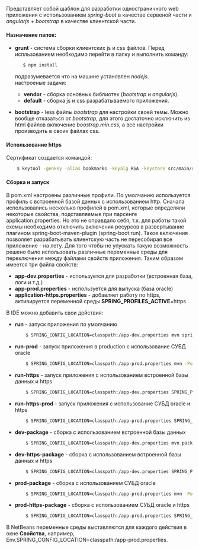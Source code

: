Представляет собой шаблон для разработки одностраничного web приложения
с использованием *spring-boot* в качестве сервеной части и *angularjs* + *bootstrap* 
в качестве клиентской части.

#### Назначение папок:
* **grunt** - система сборки клиентских js и css файлов. Перед испльзованием необходимо
    перейти в папку и выполнить команду:
    
    ```sh                                                                        
       $ npm install                                                             
    ```                                                                          
    подразумевается что на машине установлен *nodejs*.                             
    настроеные задачи:                                                           
    * **vendor** - сборка основных библиотек (*bootstrap* и *angularjs*).                
    * **default** - сборка js и css разрабатываемого приложения.                     
* **bootstrap** - less файлы *bootstrap* для настройки своей темы. Можно вообще отказаться
    от *bootstrap*, для этого достаточно исключить из html файлов включение *boostrap.min.css*,
    а все настройки производить в своих файлах css. 

#### Использование https
Сертификат создается командой:

```sh
	$ keytool -genkey -alias bookmarks -keyalg RSA -keystore src/main/resources/tomcat.keystore
```

#### Сборка и запуск
В pom.xml настроены различные профили. По умолчанию используется профиль с встроенной базой данных с использованием http.
Сначала использовались несколько профилей в pom.xml, которые определяли некоторые свойства, подставляемые при парсенге
application.properties. Но это не оправдало себя, т.к. для работы такой схемы необходимо отключить включения ресурсов в 
развертывание плагином spring-boot-maven-plugin (spring-boot:run). Такое включения позволяет разрабатывать клиентскую часть
не пересобирая все приложение - на лету. Для того чтобы не упускать такую возможность решено было использовать различные
переменные среды для переключения между файлами свойств приложения. Таким образом имеется три файла свойств:
* **app-dev.properties** - используется для разработки (встроенная база, логи и т.д.)
* **app-prod.properties** - используется для выпуска (база oracle)
* **application-https.properties** - добавляет работу по https, активируется переменной среды __SPRING_PROFILES_ACTIVE__=https

В IDE можно добавить свои действия:
* **run** - запуск приложения по умолчанию

	```sh
		$ SPRING_CONFIG_LOCATION=classpath:/app-dev.properties mvn spring-boot:run
	```

* **run-prod** - запуск приложения в production с использование СУБД oracle

	```sh
		$ SPRING_CONFIG_LOCATION=classpath:/app-prod.properties mvn -Poracledb spring-boot:run
	```

* **run-https** - запуск приложения с использованием встроенной базы данных и https

	```sh
		$ SPRING_CONFIG_LOCATION=classpath:/app-dev.properties SPRING_PROFILES_ACTIVE=https mvn spring-boot:run
	```

* **run-https-prod** - запуск приложения с использование СУБД oracle и https

	```sh
		$ SPRING_CONFIG_LOCATION=classpath:/app-prod.properties SPRING_PROFILES_ACTIVE=https mvn -Poracledb spring-boot:run
	```

* **dev-package** - сборка с использованием встроенной базы данных

	```sh
		$ SPRING_CONFIG_LOCATION=classpath:/app-dev.properties mvn package
	```

* **dev-https-package** - сборка с использованием встроенной базы данных и https

	```sh
		$ SPRING_CONFIG_LOCATION=classpath:/app-dev.properties SPRING_PROFILES_ACTIVE=https mvn package
	```

* **prod-package** - сборка с использованием СУБД oracle

	```sh
		$ SPRING_CONFIG_LOCATION=classpath:/app-prod.properties mvn -Poracledb package
	```

* **prod-https-package** - сборка с использованием СУБД oracle и https

	```sh
		$ SPRING_CONFIG_LOCATION=classpath:/app-prod.properties SPRING_PROFILES_ACTIVE=https mvn -Poracledb package
	```

В NetBeans переменные среды выставляются для каждого действия в окне __Свойства__, например, Env.SPRING_CONFIG_LOCATION=classpath:/app-prod.properties.